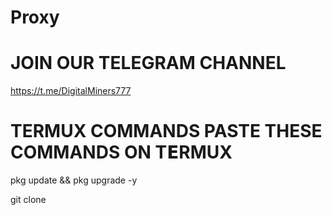 # Proxy

# JOIN OUR TELEGRAM CHANNEL

https://t.me/DigitalMiners777

# TERMUX COMMANDS PASTE THESE COMMANDS ON T𝗘RMUX

pkg update && pkg upgrade -y

git clone
